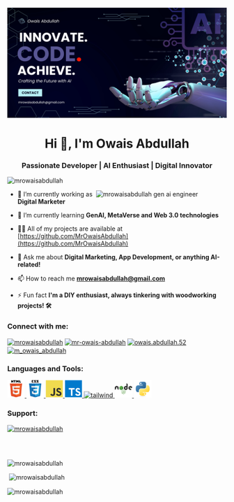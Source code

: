 ![logo](https://github.com/MrOwaisAbdullah/MrOwaisAbdullah/blob/main/Owais%20Abdullah.png)
<h1 align="center">Hi 👋, I'm Owais Abdullah</h1>
<h3 align="center">Passionate Developer | AI Enthusiast | Digital Innovator</h3>

<p align="left"> <img src="https://komarev.com/ghpvc/?username=mrowaisabdullah&label=Profile%20views&color=0e75b6&style=flat" alt="mrowaisabdullah" style="border-radius: 50;"/> </p>

<img src="https://github.com/MrOwaisAbdullah/MrOwaisAbdullah/blob/main/coworking-male-programmer-writing-program-code.gif" alt="mrowaisabdullah gen ai engineer" width="300" align="right">

- 🔭 I’m currently working as **Digital Marketer**

- 🌱 I’m currently learning **GenAI, MetaVerse and Web 3.0 technologies**

- 👨‍💻 All of my projects are available at [https://github.com/MrOwaisAbdullah](https://github.com/MrOwaisAbdullah)

- 💬 Ask me about **Digital Marketing, App Development, or anything AI-related!**

- 📫 How to reach me **mrowaisabdullah@gmail.com**

- ⚡ Fun fact **I'm a DIY enthusiast, always tinkering with woodworking projects! 🛠️**

<h3 align="left">Connect with me:</h3>
<p align="left">
<a href="https://twitter.com/mrowaisabdullah" target="blank"><img align="center" src="https://raw.githubusercontent.com/rahuldkjain/github-profile-readme-generator/master/src/images/icons/Social/twitter.svg" alt="mrowaisabdullah" height="30" width="40" /></a>
<a href="https://linkedin.com/in/mr-owais-abdullah" target="blank"><img align="center" src="https://raw.githubusercontent.com/rahuldkjain/github-profile-readme-generator/master/src/images/icons/Social/linked-in-alt.svg" alt="mr-owais-abdullah" height="30" width="40" /></a>
<a href="https://fb.com/owais.abdullah.52" target="blank"><img align="center" src="https://raw.githubusercontent.com/rahuldkjain/github-profile-readme-generator/master/src/images/icons/Social/facebook.svg" alt="owais.abdullah.52" height="30" width="40" /></a>
<a href="https://instagram.com/m_owais_abdullah" target="blank"><img align="center" src="https://raw.githubusercontent.com/rahuldkjain/github-profile-readme-generator/master/src/images/icons/Social/instagram.svg" alt="m_owais_abdullah" height="30" width="40" /></a>
</p>

<h3 align="left">Languages and Tools:</h3>
<p align="left">  <a href="https://www.w3.org/html/" target="_blank" rel="noreferrer"> <img src="https://raw.githubusercontent.com/devicons/devicon/master/icons/html5/html5-original-wordmark.svg" alt="html5" width="40" height="40"/> </a> <a href="https://www.w3schools.com/css/" target="_blank" rel="noreferrer"> <img src="https://raw.githubusercontent.com/devicons/devicon/master/icons/css3/css3-original-wordmark.svg" alt="css3" width="40" height="40"/> </a> <a href="https://developer.mozilla.org/en-US/docs/Web/JavaScript" target="_blank" rel="noreferrer"> <img src="https://raw.githubusercontent.com/devicons/devicon/master/icons/javascript/javascript-original.svg" alt="javascript" width="40" height="40"/> </a> <a href="https://www.typescriptlang.org/" target="_blank" rel="noreferrer"> <img src="https://raw.githubusercontent.com/devicons/devicon/master/icons/typescript/typescript-original.svg" alt="typescript" width="40" height="40"/> </a> <a href="https://tailwindcss.com/" target="_blank" rel="noreferrer"> <img src="https://www.vectorlogo.zone/logos/tailwindcss/tailwindcss-icon.svg" alt="tailwind" width="40" height="40"/> </a> <a href="https://nodejs.org" target="_blank" rel="noreferrer"> <img src="https://raw.githubusercontent.com/devicons/devicon/master/icons/nodejs/nodejs-original-wordmark.svg" alt="nodejs" width="40" height="40"/> </a> <a href="https://www.python.org" target="_blank" rel="noreferrer"> <img src="https://raw.githubusercontent.com/devicons/devicon/master/icons/python/python-original.svg" alt="python" width="40" height="40"/> </a> </p>

<h3 align="left">Support:</h3>
<p><a href="https://www.buymeacoffee.com/mrowaisabdullah"> <img align="centre" src="https://cdn.buymeacoffee.com/buttons/v2/default-yellow.png" height="50" alt="mrowaisabdullah" /></a></p><br><br>

<p><img align="centre" src="https://github-readme-stats.vercel.app/api/top-langs?username=mrowaisabdullah&show_icons=true&locale=en&layout=compact" alt="mrowaisabdullah" /></p>

<p>&nbsp;<img align="center" src="https://github-readme-stats.vercel.app/api?username=mrowaisabdullah&show_icons=true&locale=en" alt="mrowaisabdullah" /></p>

<p><img align="center" src="https://github-readme-streak-stats.herokuapp.com/?user=mrowaisabdullah&" alt="mrowaisabdullah" /></p>
